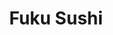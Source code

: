 ---
layout: place
title: "Fuku Sushi"
permalink: /arizona/tucson/fuku-sushi.html
stateAbbr: AZ
stateName: Arizona
cityName: Tucson
seo:
  name: "Fuku Sushi"
  type: Restaurant
  links: https://www.fukuaz.com/
description: "Looking for sushi in Tucson, Arizona? Check out Fuku Sushi for a delightful Japanese dining experience. Enjoy a variety of sushi and other dishes in a welcom..."
place_id: ChIJl7pWBQRx1oYRBKDRC-iVz7A
photos:
  - name: >-
      places/ChIJl7pWBQRx1oYRBKDRC-iVz7A/photos/AeeoHcLugV0FzleAQHuDBUc97lJcRU_7xqwtKom-1QV_5v3fG5zUxGWeIqM6l6CHyzw6BEAf8hert86aA2FxqihEYzId3SquLcWDiKOol2RIWVGXBQEkJkPY4UoF8ulxwTPpKzElicHspjZFLMbxcVMJr63F3-8l8plw_Ogv1E2npsMq6BzjPoALcdAyAnWea-wnEFHWcha5HTFfid527EAluYH4eKNmN7JvooZDVsBs_NEVkhGwWQy5b2lb_mQUinPy14L2eOsxzn-DRA6kwamZXDlHHKEAP4W0bfWgzIdkQGKUHIStiLv0zQarJXeJWtgt6w4oKJcZzoLThMUIrctCYl3LNWxMEC6rYAcz4clur5ut5xChobLmuddIzOUe7-spq-PTqTW305VWpLAD8CxZwKPCuXOeNHxHjPdSB1wly3Q
    widthPx: 1620
    heightPx: 1080
    authorAttributions:
      - displayName: George Gibbs1023
        uri: https://maps.google.com/maps/contrib/114017504254723168338
        photoUri: >-
          https://lh3.googleusercontent.com/a-/ALV-UjWUaIVW0KXbj8XdPt0LKHq2KW1zwV4uVt01NB5LY6PY5FD-Bq9s=s100-p-k-no-mo
    flagContentUri: >-
      https://www.google.com/local/imagery/report/?cb_client=maps_api_places.places_api&image_key=!1e10!2sCIHM0ogKEICAgICmyYnhEw&hl=en-US
    googleMapsUri: >-
      https://www.google.com/maps/place//data=!3m4!1e2!3m2!1sCIHM0ogKEICAgICmyYnhEw!2e10!4m2!3m1!1s0x86d671040556ba97:0xb0cf95e80bd1a004
  - name: >-
      places/ChIJl7pWBQRx1oYRBKDRC-iVz7A/photos/AeeoHcL6-yAK7mNuZ5mrDF3ETAAtMfQg360FeNSMJointo-byBJ7IajjK0DTQDLzEOMloAFLbIY3fwoB_7hUOv76_B_K4QrbWN1Z57EXdSTOeLDsLEcyNQs7_FusgB5qtRjwOFzt9rMW-WEdKo58Cs5BkZtClzkyInJeJ0puDXcf6WD-vKdXYKKylhrFxRuV1fkVq2Sn7g8Lm0MGkjn3CBOqai8OeKG2zTG8bwX7toRQqDdpqme_EO73xRKafXia35zNeiMxvwUhsBXQDJq0ZKn_h0J6xjAjmkqJOmekW4kk05pHtw
    widthPx: 1800
    heightPx: 2700
    authorAttributions:
      - displayName: Fuku Sushi
        uri: https://maps.google.com/maps/contrib/116266881137956023429
        photoUri: >-
          https://lh3.googleusercontent.com/a-/ALV-UjWvMkFDx-L_5K_tRsCP0-ujAGW1J_V57phwvAuII4ZQB4B87Eia=s100-p-k-no-mo
    flagContentUri: >-
      https://www.google.com/local/imagery/report/?cb_client=maps_api_places.places_api&image_key=!1e10!2sAF1QipP1eWuCEjB8iYSuK0AFQrPb0XGd_Fv8HotnvwZg&hl=en-US
    googleMapsUri: >-
      https://www.google.com/maps/place//data=!3m4!1e2!3m2!1sAF1QipP1eWuCEjB8iYSuK0AFQrPb0XGd_Fv8HotnvwZg!2e10!4m2!3m1!1s0x86d671040556ba97:0xb0cf95e80bd1a004
  - name: >-
      places/ChIJl7pWBQRx1oYRBKDRC-iVz7A/photos/AeeoHcJrL6NfTOMjhVni0TnPGilo0QM3LG6tMeEJpPIyjAFf9D_1WvtUwbLgf6iomXB4DZebxRyp_qaUavZEF7OmjmMsc9234IH768MxThdlK-gME9rPPJSOO2op2Y11qP3nEC_vSohTuRsNLf43DgbFEYKQ6Cp-KEWLJO-G_8yY7CXBgW-_1zjWT-9zT-d_49k3EasMeggDr1bLViq-nv_mXbWKMSdHkZXXwekBa_DEuJwdapl4qzZ31D57Br2Q_kh9BBuBJDdnVF_oaN1Bv-ApZLP4-Lf_UAIl33pFOxERCssC1A
    widthPx: 1800
    heightPx: 2700
    authorAttributions:
      - displayName: Fuku Sushi
        uri: https://maps.google.com/maps/contrib/116266881137956023429
        photoUri: >-
          https://lh3.googleusercontent.com/a-/ALV-UjWvMkFDx-L_5K_tRsCP0-ujAGW1J_V57phwvAuII4ZQB4B87Eia=s100-p-k-no-mo
    flagContentUri: >-
      https://www.google.com/local/imagery/report/?cb_client=maps_api_places.places_api&image_key=!1e10!2sAF1QipNEzndlJBGBrPRVBKlpw3jpMmNvfdqEK5Dw8oOi&hl=en-US
    googleMapsUri: >-
      https://www.google.com/maps/place//data=!3m4!1e2!3m2!1sAF1QipNEzndlJBGBrPRVBKlpw3jpMmNvfdqEK5Dw8oOi!2e10!4m2!3m1!1s0x86d671040556ba97:0xb0cf95e80bd1a004
  - name: >-
      places/ChIJl7pWBQRx1oYRBKDRC-iVz7A/photos/AeeoHcIF9osUg7HeNOAPJDKw5T7mealw8irFaVMfH9JnW8jyvl2bJVHxoiktSn6WlHNoQ_vxy6H9jl8AQ9Hv1n2gGU-vUcX-_JYOdhk4YCpxmGTq3dGp3G3kF3LusdYbA-00fP4hGYXSvL-ykDX7HTKb2vd9qgo_gXXIgsbcO3hDKe4vpFB9nW7tiZSY4ONkuu3t45ChaTaI_qQtxtYlqJz5NaTJH6oDZFicEFU-BJ8W3YEFUQwxY5skYZUeO_GeMSVzpbOCG8l5RrkgW71Ip1pWC2qKbCWil29LHjCSzvnTfuJbJQ
    widthPx: 1800
    heightPx: 2700
    authorAttributions:
      - displayName: Fuku Sushi
        uri: https://maps.google.com/maps/contrib/116266881137956023429
        photoUri: >-
          https://lh3.googleusercontent.com/a-/ALV-UjWvMkFDx-L_5K_tRsCP0-ujAGW1J_V57phwvAuII4ZQB4B87Eia=s100-p-k-no-mo
    flagContentUri: >-
      https://www.google.com/local/imagery/report/?cb_client=maps_api_places.places_api&image_key=!1e10!2sAF1QipMargHItlUBPxy_T4c9FSpsbwNk3nOBcBawdOCZ&hl=en-US
    googleMapsUri: >-
      https://www.google.com/maps/place//data=!3m4!1e2!3m2!1sAF1QipMargHItlUBPxy_T4c9FSpsbwNk3nOBcBawdOCZ!2e10!4m2!3m1!1s0x86d671040556ba97:0xb0cf95e80bd1a004
  - name: >-
      places/ChIJl7pWBQRx1oYRBKDRC-iVz7A/photos/AeeoHcJRlpuXFU1L1QVXrZr8SJRpsq0tAp9xarzPtJVFrtLWbmXrpd4s_cNaQcLCdSFZcOrACBkMNWbJJqcr3trLKFlhPaHw7-IHjIKAoLPaaAN2d8uqMoDOtpgP_EjwnQ9Fen_6VXXc1Qvw7RnwAVvkxh4N24MzLMbWWYz4wYwA2QtcR551wClV19zSaqOKMeHsq2k9aXc3lFcUeRrU4L1eNT8fpvaBtLaZZCtn9YJDfZRsWfBs6WU_hEpyqvxxPYAa5S-ovjQyl2kCbrXSSS_wQ9qMwBYIlIAws9jAb9o-H8xR12ROehfBI0PMwsGvszGOp2PDtBL3_aP0R3okIMZ1zqo_QXd4cLFSRqJKOODM8QdQBz1UYzKFBeitpkXg0kzMY5zGIvuGIzAIlgRlLOzocjpFobaDxBPxhQcbmZAMCjkRAQ
    widthPx: 3024
    heightPx: 4032
    authorAttributions:
      - displayName: Elizabeth Bartho
        uri: https://maps.google.com/maps/contrib/112993413130264882472
        photoUri: >-
          https://lh3.googleusercontent.com/a-/ALV-UjWp5sGgKoT4QoflJU5sZdTGTKM02DD8oSyDtEL2D5SXoMcLuL4PpA=s100-p-k-no-mo
    flagContentUri: >-
      https://www.google.com/local/imagery/report/?cb_client=maps_api_places.places_api&image_key=!1e10!2sCIHM0ogKEICAgID1iayrOA&hl=en-US
    googleMapsUri: >-
      https://www.google.com/maps/place//data=!3m4!1e2!3m2!1sCIHM0ogKEICAgID1iayrOA!2e10!4m2!3m1!1s0x86d671040556ba97:0xb0cf95e80bd1a004
  - name: >-
      places/ChIJl7pWBQRx1oYRBKDRC-iVz7A/photos/AeeoHcLlw1w0xoJIIuBoAJFFgG3MnOD-lOrqwTFb0U12Hm1XEeg-0f7GIXh7H6lGbObiQfJUb5K_WhGxDT4665HNZqr7Iz7WX08Ib4Y26-N3RUjw9k6hgI0o7A2ju2re19A8-fuB_C72Gf7qF3IMm04xxDJ87JsDapiMRNkgcKp7M5naEsN4U0V4pljBePZ7nQAQYzN3szrsjeSenm47SY0TXLc3Pm-8yir-u_5GPhx6cPx7T49wpFUc6lyZjJws655OgpzdoBgep4lUziTIvjn2Gn-9_-Tm9X81Mu5J3wbuqMqXOg
    widthPx: 1800
    heightPx: 2700
    authorAttributions:
      - displayName: Fuku Sushi
        uri: https://maps.google.com/maps/contrib/116266881137956023429
        photoUri: >-
          https://lh3.googleusercontent.com/a-/ALV-UjWvMkFDx-L_5K_tRsCP0-ujAGW1J_V57phwvAuII4ZQB4B87Eia=s100-p-k-no-mo
    flagContentUri: >-
      https://www.google.com/local/imagery/report/?cb_client=maps_api_places.places_api&image_key=!1e10!2sAF1QipNbJKRJjpuhpPPCpXOSzIqiFUQ85mCAdIjGUgDN&hl=en-US
    googleMapsUri: >-
      https://www.google.com/maps/place//data=!3m4!1e2!3m2!1sAF1QipNbJKRJjpuhpPPCpXOSzIqiFUQ85mCAdIjGUgDN!2e10!4m2!3m1!1s0x86d671040556ba97:0xb0cf95e80bd1a004
  - name: >-
      places/ChIJl7pWBQRx1oYRBKDRC-iVz7A/photos/AeeoHcL6U-vb8F2nIMz6dRpmoOkugF4_22rF-6kySK4A5GipgVWdVgZoCAeVF7iGeVVzkCophmu0CKQVK3xvj5jyGVrlv55Oe-MmZ_aaeyvxo1SoFnDccGi7rmnKwwPFZVa7akuJOpFqYimqNXH03Jt8k73H5aNZv_5KnrggtGKg_os5N2x3l-9ssRmRIgJclq5bBkouph8E0cixL7BzbknKESXERc1eqCH_JpbD9AuSWAVMGYfr1Us0QngZb4cVTBE4EyQCF56SbJG6kKangcAybaHJz4JjsutnR8KBOSwMfXydKMN_qMyftL5ZR7OxrEjvQEc-OY_uiGD_7yAQls0Zrj8lowFUbgg2NvapjPmI9giA4qqsOYjwksVC9HemxuRAwp5BjE7adPtnxCVeTG8U5JGNqJlJJuYu5b5UbA8PVEr7qJjj
    widthPx: 4032
    heightPx: 3024
    authorAttributions:
      - displayName: Thomas Cera
        uri: https://maps.google.com/maps/contrib/110382773649016667607
        photoUri: >-
          https://lh3.googleusercontent.com/a-/ALV-UjUIRkZB072NzvKZVIBuwpcL8ykq1VFYJYOOJNOHr48yBhuccGUECQ=s100-p-k-no-mo
    flagContentUri: >-
      https://www.google.com/local/imagery/report/?cb_client=maps_api_places.places_api&image_key=!1e10!2sCIHM0ogKEICAgIDtg9X9zAE&hl=en-US
    googleMapsUri: >-
      https://www.google.com/maps/place//data=!3m4!1e2!3m2!1sCIHM0ogKEICAgIDtg9X9zAE!2e10!4m2!3m1!1s0x86d671040556ba97:0xb0cf95e80bd1a004
  - name: >-
      places/ChIJl7pWBQRx1oYRBKDRC-iVz7A/photos/AeeoHcJ_uqt-z09CSV-SW__HYA7Y9Gi5nWZruTE0SmUyM9_Yh-8eVH_EOjs7qrqR_d6Ap1OjNjQpDhoRIqsRGNM18s3D8z32u_vNBp4W3b2yoQ0bOGO2E-aZv-KBPe3jkZfW6TvZtGO_x3Ng-cRZGgZ1IZTGdpbn63XBwy_QPDCmjpA9RtZdDkOtel7__Cz26ngWfpDwbXjVQ4gWCksJNUz6Ie3A0LN5mYHQXGEjJOfNTkhLRxi7T0MjwaMG4GqHSfSDKkZQFTNf9Gd6ESfH383GIM8z2YcwWCKeTH_8xuaENCpWx5uPm5qgAzZ8yPiRLxETWnKnnwc6fODcZNCJs9co5nak6Gk3tyri7LtPPPCT8ClRXo_NdnuhAoYrq6MdcD4YscHOoUc-4IhrNYZnnRZ7reBN83tK9ExSTFz6fCPEHS9aUk-v
    widthPx: 3024
    heightPx: 4032
    authorAttributions:
      - displayName: Michael “Maranara” Maragliano
        uri: https://maps.google.com/maps/contrib/115516027836221132300
        photoUri: >-
          https://lh3.googleusercontent.com/a-/ALV-UjWw66daICGbYb93fxW7kLrsw-t3v9yTWejLRFrwVQqOwmh9A25z=s100-p-k-no-mo
    flagContentUri: >-
      https://www.google.com/local/imagery/report/?cb_client=maps_api_places.places_api&image_key=!1e10!2sCIHM0ogKEICAgIDB0cf7-wE&hl=en-US
    googleMapsUri: >-
      https://www.google.com/maps/place//data=!3m4!1e2!3m2!1sCIHM0ogKEICAgIDB0cf7-wE!2e10!4m2!3m1!1s0x86d671040556ba97:0xb0cf95e80bd1a004
  - name: >-
      places/ChIJl7pWBQRx1oYRBKDRC-iVz7A/photos/AeeoHcLx76OrQhW5QYH0NFdYpdWwMFQnjRM8bjngkh44i4VBioF1grmqdSDOdi5X4Cxz2E0qVu5Iir9Lsm-XRd4IG9shfqwzQdOH6408Lavsasa6Yr84uYRWvCDM5jzrnL8IqdmLk2TymcYQFJxQaTM-hEpxjOpoJVGzvSa_Wj52Pz8MSik8ah3pfpgIE1H6oKpD6SOhc4doARGvAu9KhcXYf1pOimmEt4Qcpm8_SC0lzv1NZZukhKPTV26aPkmvKfR2m3nPtAcPKzWGJRAqzR0mRXoSNXnoBJ7HPYQcgbo3jF3b0YuOcLlr9pw8ZCrdhjjowVuaSd-H0NjRBZRbL8RyZdiSDO7Re0HQs3ZOuaH2zGwD0vwuG052aKHNAVi-zMdYzu6eAYZXaJCQwrrsu8FamQazB8Qr_1TmgB1iCmziWhmSNRMK
    widthPx: 3024
    heightPx: 4032
    authorAttributions:
      - displayName: Maxx
        uri: https://maps.google.com/maps/contrib/103072916966677768381
        photoUri: >-
          https://lh3.googleusercontent.com/a-/ALV-UjU7yxQNtgDo2LxQ_WmEBHXRnqOKqPBxb9yxZCvyI3j-Te9WJdjJlQ=s100-p-k-no-mo
    flagContentUri: >-
      https://www.google.com/local/imagery/report/?cb_client=maps_api_places.places_api&image_key=!1e10!2sCIHM0ogKEICAgIDxpJeo8gE&hl=en-US
    googleMapsUri: >-
      https://www.google.com/maps/place//data=!3m4!1e2!3m2!1sCIHM0ogKEICAgIDxpJeo8gE!2e10!4m2!3m1!1s0x86d671040556ba97:0xb0cf95e80bd1a004
  - name: >-
      places/ChIJl7pWBQRx1oYRBKDRC-iVz7A/photos/AeeoHcJ-8nToSsa4Cp_EcHvpgu4wVUU_YFTs4xhx68YyileaYCy2yXZUpoWqq9cqxciwN1O4NxGT_Vs-VhxrcU7KJZnSWWYIXHRW0RKIxvg-zeY21X5wbw3k73L_yBpqQXOujCUBkZNPuV81z3XSneYYSx5UCCPIzpjJz704n4tOkV5lqttaRmkBT6h57Znj7LBHnM8ZwOYL4aB94BdG5slIFvqrF9dw_ZwIjUNq-Gs5ayxCYxJ_t_yQhclToxF8OEQX7dABIPXH96K6575Ut4riA8ABjzXVbc_O3XMT2oF9OJeIbg59nxWmGwOe5MsglD-CDXXZGDZlj6ywIUzFw14CYzPxIch_5PDAqkGoKQQuiiwDsePOxH1AEt3OSWS6c4rCJ2W-Y6kDJqiXCm23Zh_uNmeJ5i2b333ibq8MekciPOyNZA
    widthPx: 3024
    heightPx: 4032
    authorAttributions:
      - displayName: Francisco Jose Palacio
        uri: https://maps.google.com/maps/contrib/115191467285583721086
        photoUri: >-
          https://lh3.googleusercontent.com/a-/ALV-UjV8g6Mcx8xF_KANRoBnOgSo9QiVM3lVLqtYAbaj2xcacOxzydgk-g=s100-p-k-no-mo
    flagContentUri: >-
      https://www.google.com/local/imagery/report/?cb_client=maps_api_places.places_api&image_key=!1e10!2sCIHM0ogKEICAgID266nUKQ&hl=en-US
    googleMapsUri: >-
      https://www.google.com/maps/place//data=!3m4!1e2!3m2!1sCIHM0ogKEICAgID266nUKQ!2e10!4m2!3m1!1s0x86d671040556ba97:0xb0cf95e80bd1a004
address: 940 E University Blvd, Tucson, AZ 85719, USA
street: 940 E University Blvd
city: Tucson
state: AZ
zip: '85719'
country: USA
neighborhood: West University
latitude: '32.231444'
longitude: '-110.957350'
accessibility_options:
  wheelchairAccessibleParking: true
  wheelchairAccessibleEntrance: true
  wheelchairAccessibleRestroom: true
  wheelchairAccessibleSeating: true
business_status: OPERATIONAL
name: Fuku Sushi
google_maps_links:
  directionsUri: >-
    https://www.google.com/maps/dir//''/data=!4m7!4m6!1m1!4e2!1m2!1m1!1s0x86d671040556ba97:0xb0cf95e80bd1a004!3e0
  placeUri: https://maps.google.com/?cid=12740566694717661188
  writeAReviewUri: >-
    https://www.google.com/maps/place//data=!4m3!3m2!1s0x86d671040556ba97:0xb0cf95e80bd1a004!12e1
  reviewsUri: >-
    https://www.google.com/maps/place//data=!4m4!3m3!1s0x86d671040556ba97:0xb0cf95e80bd1a004!9m1!1b1
  photosUri: >-
    https://www.google.com/maps/place//data=!4m3!3m2!1s0x86d671040556ba97:0xb0cf95e80bd1a004!10e5
primary_type: Sushi Restaurant
opening_hours:
  regular: null
  current: null
secondary_opening_hours:
  regular:
    weekdayDescriptions: null
    type: null
  current:
    weekdayDescriptions: null
    type: null
phone: (520) 798-3858
price_level: PRICE_LEVEL_MODERATE
price_range: $10 &ndash; $20
rating: '3.3'
rating_count: 795
website: https://www.fukuaz.com/
reviews: null
parking_options: null
payment_options: null
allow_dogs: null
curbside_pickup: null
delivery: null
dine_in: null
good_for_children: null
good_for_groups: null
good_for_sports: null
live_music: null
menu_for_children: null
outdoor_seating: null
reservable: null
restroom: null
serves_beer: null
serves_breakfast: null
serves_brunch: null
serves_cocktails: null
serves_coffee: null
serves_dinner: null
serves_dessert: null
serves_lunch: null
serves_vegetarian_food: null
serves_wine: null
takeout: null
summary: null

---